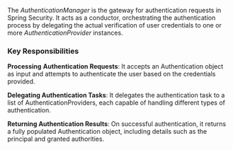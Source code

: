 The _AuthenticationManager_ is the gateway for authentication requests in Spring Security. It acts as a conductor, orchestrating the authentication process by delegating the actual verification of user credentials to one or more _AuthenticationProvider_ instances.

### Key Responsibilities

**Processing** **Authentication Requests**: It accepts an Authentication object as input and attempts to authenticate the user based on the credentials provided.
  
**Delegating Authentication Tasks**: It delegates the authentication task to a list of AuthenticationProviders, each capable of handling different types of authentication.
  
**Returning Authentication Results**: On successful authentication, it returns a fully populated Authentication object, including details such as the principal and granted authorities.

